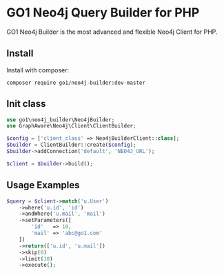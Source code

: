 GO1 Neo4j Query Builder for PHP
====

GO1 Neo4j Builder is the most advanced and flexible Neo4j Client for PHP.

## Install

Install with composer:

`composer require go1/neo4j-builder:dev-master`

## Init class

```php
use go1\neo4j_builder\Neo4jBuilder;
use GraphAware\Neo4j\Client\ClientBuilder;

$config = ['client_class' => Neo4jBuilderClient::class];
$builder = ClientBuilder::create($config);
$builder->addConnection('default', 'NEO4J_URL');

$client = $builder->build();
```

## Usage Examples

```php
$query = $client->match('u.User')
    ->where('u.id', 'id')
    ->andWhere('u.mail', 'mail')
    ->setParameters([
        'id'   => 10,
        'mail' => 'abc@go1.com'
    ])
    ->return(['u.id', 'u.mail'])
    ->skip(0)
    ->limit(10)
    ->execute();
```
